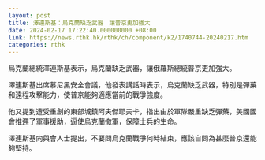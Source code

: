 ```yaml
---
layout: post
title: 澤連斯基：烏克蘭缺乏武器　讓普京更加強大
date: 2024-02-17 17:22:40.000000000 +08:00
link: https://news.rthk.hk/rthk/ch/component/k2/1740744-20240217.htm
categories: rthk
---
```


烏克蘭總統澤連斯基表示，烏克蘭缺乏武器，讓俄羅斯總統普京更加強大。

澤連斯基出席慕尼黑安全會議，他發表講話時表示，烏克蘭缺乏武器，特別是彈藥和遠程攻擊能力，使普京能夠適應當前的戰爭強度。

他又提到遭受重創的東部城鎮阿夫傑耶夫卡，指出由於軍隊嚴重缺乏彈藥，美國國會推遲了軍事援助，逼使烏克蘭撤軍，保障士兵的生命。

澤連斯基向與會人士提出，不要問烏克蘭戰爭何時結束，應該自問為甚麼普京還能夠堅持。

